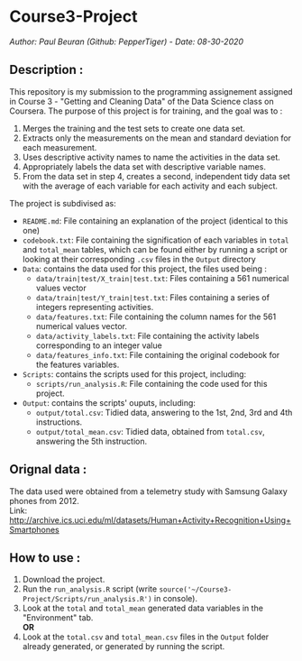 # Course3-Project
*Author: Paul Beuran (Github: PepperTiger)* - *Date: 08-30-2020*


## Description :
This repository is my submission to the programming assignement assigned in Course 3 - "Getting and Cleaning Data" of the Data Science class on Coursera. The purpose of this project is for training, and the goal was to :
  1. Merges the training and the test sets to create one data set.
  2. Extracts only the measurements on the mean and standard deviation for each measurement.
  3. Uses descriptive activity names to name the activities in the data set.
  4. Appropriately labels the data set with descriptive variable names.
  5. From the data set in step 4, creates a second, independent tidy data set with the average of each variable for each activity and each subject.
  
The project is subdivised as:
  - `README.md`: File containing an explanation of the project (identical to this one)
  - `codebook.txt`: File containing the signification of each variables in `total` and `total_mean` tables, which can be found either by running a script or looking at their corresponding `.csv` files in the `Output` directory
  - `Data`: contains the data used for this project, the files used being :
    - `data/train|test/X_train|test.txt`: Files containing a 561 numerical values vector
    - `data/train|test/Y_train|test.txt`: Files containing a series of integers representing activities.
    - `data/features.txt`: File containing the column names for the 561 numerical values vector.
    - `data/activity_labels.txt`: File containing the activity labels corresponding to an integer value
    - `data/features_info.txt`: File containing the original codebook for the features variables.
  - `Scripts`: contains the scripts used for this project, including:
    - `scripts/run_analysis.R`: File containing the code used for this project.
  - `Output`: contains the scripts' ouputs, including:
    - `output/total.csv`: Tidied data, answering to the 1st, 2nd, 3rd and 4th instructions.
    - `output/total_mean.csv`: Tidied data, obtained from `total.csv`, answering the 5th instruction.
    


## Orignal data :
The data used were obtained from a telemetry study with Samsung Galaxy phones from 2012.  
Link: http://archive.ics.uci.edu/ml/datasets/Human+Activity+Recognition+Using+Smartphones


## How to use :
  1. Download the project.
  2. Run the `run_analysis.R` script (write `source('~/Course3-Project/Scripts/run_analysis.R')` in console).
  3. Look at the `total` and `total_mean` generated data variables in the "Environment" tab.  
    **OR**
  1. Look at the `total.csv` and `total_mean.csv` files in the `Output` folder already generated, or generated by running the script.
  
